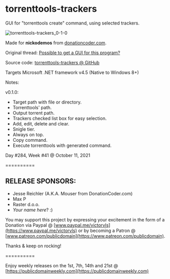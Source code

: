 # torrenttools-trackers

GUI for "torrenttools create" command, using selected trackers.

![torrenttools-trackers_0-1-0](https://user-images.githubusercontent.com/54631779/136829293-97adadaa-1ee6-44b2-ba5d-17064dcceee4.png)

Made for **nickodemos** from [donationcoder.com](https://www.donationcoder.com).

Original thread: [Possible to get a GUI for this program?](https://www.donationcoder.com/forum/index.php?topic=51709.0)

Source code: [torrenttools-trackers @ GitHub](https://github.com/publicdomain/torrenttools-trackers)

Targets Microsoft .NET framework v4.5 (Native to Windows 8+)

Notes:

v0.1.0:

- Target path with file or directory.
- Torrenttools' path.
- Output torrent path.
- Trackers checked list box for easy selection.
- Add, edit, delete and clear.
- Snigle tier.
- Always on top.
- Copy command.
- Execute torrenttools with generated command.

Day #284, Week #41 @ October 11, 2021

==========

## RELEASE SPONSORS:

* Jesse Reichler (A.K.A. Mouser from DonationCoder.com)
* Max P
* Raster d.o.o.
* *Your name here*? :)

You may support this project by expressing your excitement in the form of a Donation via Paypal @ [www.paypal.me/victorvls](https://www.paypal.me/victorvls) or by becoming a Patron @ [www.patreon.com/publicdomain](https://www.patreon.com/publicdomain).

Thanks & keep on rocking!

==========

Enjoy weekly releases on the 1st, 7th, 14th and 21st @ [https://publicdomainweekly.com](https://publicdomainweekly.com)
